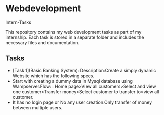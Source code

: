 # Webdevelopment
Intern-Tasks

This repository contains my web development tasks as part of my internship. Each task is stored in a separate folder and includes the necessary files and documentation.

## Tasks

- [Task 1](Basic Banking System): Description:Create a simply dynamic Website which has the following specs.
- Start with creating a dummy data in Mysql database using Wampserver.Flow: : Home page>VIew all customers>Select and view one customer>Transfer money>Select customer to transfer to>view all customer.
- It has no login page or No any user creation.Only transfer of money between multiple users.
